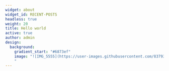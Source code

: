 ```yaml
---
widget: about
widget_id: RECENT-POSTS
headless: true
weight: 20
title: Hello world
active: true
author: admin
design:
  background:
    gradient_start: "#6873ef"
    image: "![IMG_5555](https://user-images.githubusercontent.com/83793298/129035631-367d85ca-193c-4844-9c2c-ac9ba29e1caf.JPG)
    "
---
```

